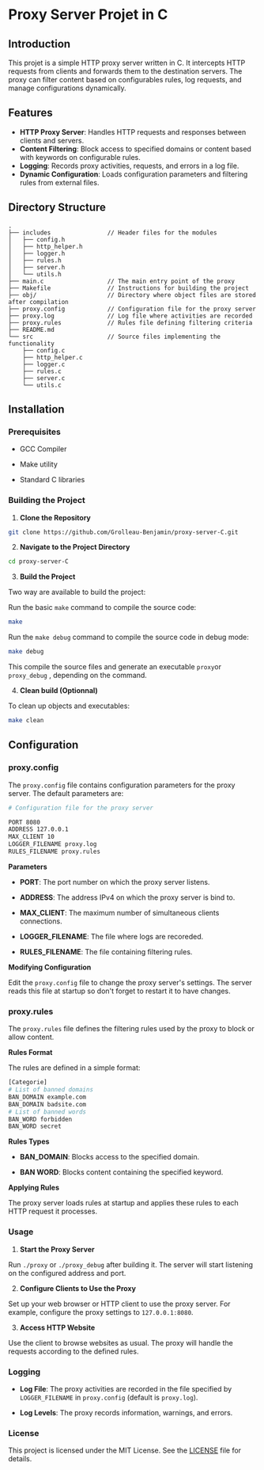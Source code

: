 # Proxy Server Projet in C

## Introduction

This projet is a simple HTTP proxy server written in C. It intercepts HTTP requests from clients and forwards them to the destination servers. The proxy can filter content based on configurables rules, log requests, and manage configurations dynamically.

## Features

- **HTTP Proxy Server**: Handles HTTP requests and responses between clients and servers.
- **Content Filtering**: Block access to specified domains or content based with keywords on configurable rules.
- **Logging**: Records proxy activities, requests, and errors in a log file.
- **Dynamic Configuration**: Loads configuration parameters and filtering rules from external files.

## Directory Structure

```
.
├── includes                // Header files for the modules
│   ├── config.h
│   ├── http_helper.h
│   ├── logger.h
│   ├── rules.h
│   ├── server.h
│   └── utils.h
├── main.c                  // The main entry point of the proxy 
├── Makefile                // Instructions for building the project
├── obj/                    // Directory where object files are stored after compilation
├── proxy.config            // Configuration file for the proxy server
├── proxy.log               // Log file where activities are recorded
├── proxy.rules             // Rules file defining filtering criteria
├── README.md
└── src                     // Source files implementing the functionality
    ├── config.c
    ├── http_helper.c
    ├── logger.c
    ├── rules.c
    ├── server.c
    └── utils.c
```

## Installation

### Prerequisites

- GCC Compiler

- Make utility

- Standard C libraries

### Building the Project

1. **Clone the Repository**

```bash
git clone https://github.com/Grolleau-Benjamin/proxy-server-C.git
```

2. **Navigate to the Project Directory**

```bash
cd proxy-server-C
```

3. **Build the Project**

Two way are available to build the project:

Run the basic `make` command to compile the source code: 

```bash
make
```

Run the `make debug` command to compile the source code in debug mode: 

```bash
make debug
```

This compile the source files and generate an executable `proxy`or `proxy_debug` , depending on the command.

4. **Clean build (Optionnal)**

To clean up objects and executables: 

```bash
make clean
```

## Configuration

### proxy.config

The `proxy.config` file contains configuration parameters for the proxy server. The default parameters are: 

```bash
# Configuration file for the proxy server

PORT 8080
ADDRESS 127.0.0.1
MAX_CLIENT 10
LOGGER_FILENAME proxy.log
RULES_FILENAME proxy.rules
```

**Parameters**

- **PORT**: The port number on which the proxy server listens.

- **ADDRESS**: The address IPv4 on which the proxy server is bind to.

- **MAX_CLIENT**: The maximum number of simultaneous clients connections.

- **LOGGER_FILENAME**: The file where logs are recoreded.

- **RULES_FILENAME**: The file containing filtering rules.

**Modifying Configuration**

Edit the `proxy.config` file to change the proxy server's settings. The server reads this file at startup so don't forget to restart it to have changes. 

### proxy.rules

The `proxy.rules` file defines the filtering rules used by the proxy to block or allow content. 

**Rules Format**

The rules are defined in a simple format: 

```bash
[Categorie]
# List of banned domains
BAN_DOMAIN example.com
BAN_DOMAIN badsite.com
# List of banned words
BAN_WORD forbidden
BAN_WORD secret
```

**Rules Types**

- **BAN_DOMAIN**: Blocks access to the specified domain.

- **BAN WORD**: Blocks content containing the specified keyword.

**Applying Rules**

The proxy server loads rules at startup and applies these rules to each HTTP request it processes.

### Usage

1. **Start the Proxy Server**

Run `./proxy` or `./proxy_debug` after building it. The server will start listening on the configured address and port.

2. **Configure Clients to Use the Proxy**

Set up your web browser or HTTP client to use the proxy server. For example, configure the proxy settings to `127.0.0.1:8080`.

3. **Access HTTP Website**

Use the client to browse websites as usual. The proxy will handle the requests according to the defined rules.

### Logging

- **Log File**: The proxy activities are recorded in the file specified by `LOGGER_FILENAME` in `proxy.config` (default is `proxy.log`).

- **Log Levels**: The proxy records information, warnings, and errors.

### License

This project is licensed under the MIT License. See the [LICENSE](LICENSE) file for details.
